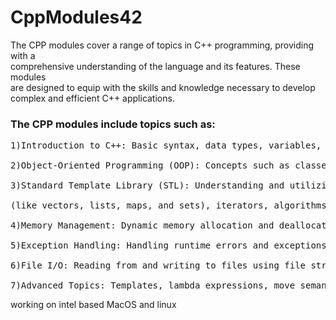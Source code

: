 # CppModules42

 The CPP modules cover a range of topics in C++ programming, providing with a<br>
comprehensive understanding of the language and its features. These modules <br>
are designed to equip with the skills and knowledge necessary to develop<br>
complex and efficient C++ applications.<br>
<h3>The CPP modules include topics such as:</h3>
<pre>
1)Introduction to C++: Basic syntax, data types, variables, and control structures.<br>
2)Object-Oriented Programming (OOP): Concepts such as classes, objects, inheritance, polymorphism, and encapsulation.<br>
3)Standard Template Library (STL): Understanding and utilizing various containers <br>
(like vectors, lists, maps, and sets), iterators, algorithms, and functional programming techniques.<br>
4)Memory Management: Dynamic memory allocation and deallocation, smart pointers, and memory leaks prevention.<br>
5)Exception Handling: Handling runtime errors and exceptions using try-catch blocks.<br>
6)File I/O: Reading from and writing to files using file streams and stream manipulators.<br>
7)Advanced Topics: Templates, lambda expressions, move semantics, and multithreading.<br></pre>

working on intel based MacOS and linux
